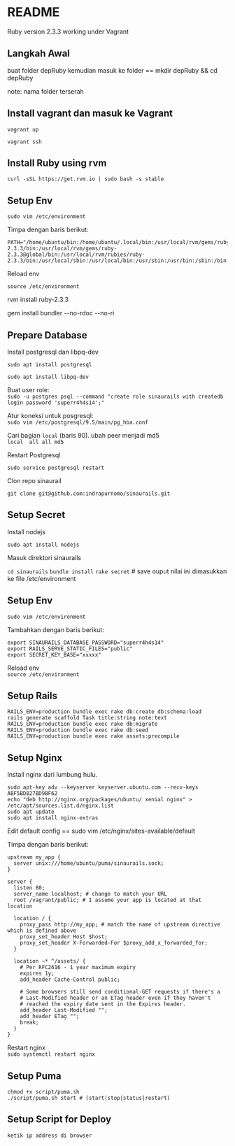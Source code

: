 # README

Ruby version 2.3.3 working under Vagrant

## Langkah Awal

 buat folder depRuby kemudian masuk ke folder == mkdir depRuby && cd depRuby
 
 note: nama folder terserah

## Install vagrant dan masuk ke Vagrant

`vagrant up`

`vagrant ssh`

## Install Ruby using rvm


`curl -sSL https://get.rvm.io | sudo bash -s stable`

## Setup Env 

`sudo vim /etc/environment`

Timpa dengan baris berikut:  
```
PATH="/home/ubuntu/bin:/home/ubuntu/.local/bin:/usr/local/rvm/gems/ruby-2.3.3/bin:/usr/local/rvm/gems/ruby-2.3.3@global/bin:/usr/local/rvm/rubies/ruby-2.3.3/bin:/usr/local/sbin:/usr/local/bin:/usr/sbin:/usr/bin:/sbin:/bin:/usr/games:/usr/local/games:/snap/bin:/usr/local/rvm/bin"
```

Reload env  

`source /etc/environment`

rvm install ruby-2.3.3

gem install bundler --no-rdoc --no-ri


## Prepare Database

Install postgresql dan libpq-dev

`sudo apt install postgresql`

`sudo apt install libpq-dev`

Buat user role:  
`sudo -u postgres psql --command "create role sinaurails with createdb login password 'superr4h4s14';"`

Atur koneksi untuk posgresql:  
`sudo vim /etc/postgresql/9.5/main/pg_hba.conf`

Cari bagian `local` (baris 90). ubah peer menjadi md5  
`local  all all md5`

Restart Postgresql

`sudo service postgresql restart`

Clon repo sinaurail

`git clone git@github.com:indrapurnomo/sinaurails.git`

## Setup Secret

Install nodejs

`sudo apt install nodejs`

Masuk direktori sinaurails

`cd sinaurails`
`bundle install`
`rake secret` # save ouput nilai ini dimasukkan ke file /etc/environment

## Setup Env
`sudo vim /etc/environment`

Tambahkan dengan baris berikut:  
```
export SINAURAILS_DATABASE_PASSWORD="superr4h4s14"
export RAILS_SERVE_STATIC_FILES="public"
export SECRET_KEY_BASE="xxxxx"
```

Reload env  
`source /etc/environment`

## Setup Rails
```
RAILS_ENV=production bundle exec rake db:create db:schema:load
rails generate scaffold Task title:string note:text
RAILS_ENV=production bundle exec rake db:migrate
RAILS_ENV=production bundle exec rake db:seed
RAILS_ENV=production bundle exec rake assets:precompile
```

## Setup Nginx
Install nginx dari lumbung hulu.
```
sudo apt-key adv --keyserver keyserver.ubuntu.com --recv-keys ABF5BD827BD9BF62
echo "deb http://nginx.org/packages/ubuntu/ xenial nginx" > /etc/apt/sources.list.d/nginx.list 
sudo apt update
sudo apt install nginx-extras
```

Edit default config  == sudo vim /etc/nginx/sites-available/default

Timpa dengan baris berikut:  
```
upstream my_app {
  server unix:///home/ubuntu/puma/sinaurails.sock;
}

server {
  listen 80;
  server_name localhost; # change to match your URL
  root /vagrant/public; # I assume your app is located at that location

  location / {
    proxy_pass http://my_app; # match the name of upstream directive which is defined above
    proxy_set_header Host $host;
    proxy_set_header X-Forwarded-For $proxy_add_x_forwarded_for;
  }

  location ~* ^/assets/ {
    # Per RFC2616 - 1 year maximum expiry
    expires 1y;
    add_header Cache-Control public;

    # Some browsers still send conditional-GET requests if there's a
    # Last-Modified header or an ETag header even if they haven't
    # reached the expiry date sent in the Expires header.
    add_header Last-Modified "";
    add_header ETag "";
    break;
  }
}
```
Restart nginx  
`sudo systemctl restart nginx`

## Setup Puma
```
chmod +x script/puma.sh
./script/puma.sh start # (start|stop|status|restart)
```

## Setup Script for Deploy
 `ketik ip address di browser`
